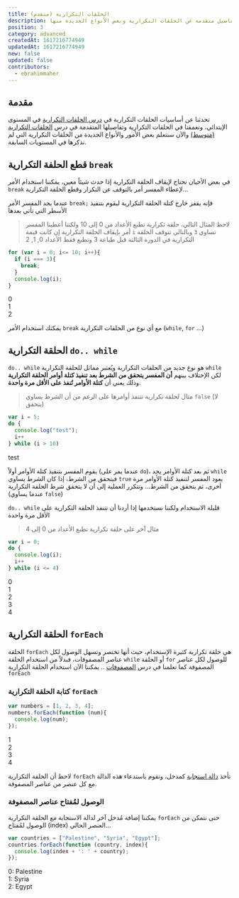 ```yaml
---
title: الحلقات التكرارية (متقدم)
description: شرح تفاصيل متقدمة عن الحلقات التكرارية وبعض اﻷنواع الجديدة منها (do.. while, forEach)
position: 3
category: advanced
createdAt: 1617216774949
updatedAt: 1617216774949
new: false
updated: false
contributors:
  - ebrahimmaher
---
```


## مقدمة
تحدثنا عن أساسيات الحلقات التكرارية في [درس الحلقات التكرارية](/tutorials/algorithms/fundamentals/loops) في المستوى اﻹبتدائي، وتعمقنا في الحلقات التكرارية وتفاصيلها المتقدمة في درس [الحلقات التكرارية (متوسط)](/tutorials/algorithms/intermediate/loops) واﻵن سنتعلم بعض اﻷمور  واﻷنواع الجديدة من الحلقات التكرارية التي لم نذكرها في المستويات السابقة.

## قطع الحلفة التكرارية `break`
في بعض اﻷحيان نحتاج لإيقاف الحلقة التكرارية إذا حدث شيئاً معين، يمكننا استخدام اﻷمر `break` لإعطاء المفسر أمر بالتوقف عن التكرار وقطع الحلقة التكرارية... 

<base-alert type="tip">

عندما يجد المفسر اﻷمر `break;` فإنه يقفز خارج كتلة الحلقة التكرارية ليقوم بتنفيذ اﻷسطر التي تأتي بعدها

</base-alert>

> لاحظ المثال التالي، حلقة تكرارية تطبع اﻷعداد من 0 إلى 10 ولكننا أعطينا المفسر أمر بإيقاف الحلقة التكرارية إن كانت قيمة `i` تساوي `3` وبالتالي تتوقف الحلقة التكرارية في الدورة الثالثة قبل طباعة 3 وتطبع فقط اﻷعداد 0, 1, 2

```js
for (var i = 0; i<= 10; i++){
  if (i === 3){
    break;
  }
  console.log(i);
}
```
<code-result>
0
<br>
1
<br>
2
</code-result>

<base-alert type="info">

يمكنك استخدام اﻷمر `break` مع أي نوع من الحلقات التكرارية (`while`, `for` ...)

</base-alert>


## الحلقة التكرارية `do.. while`
`do.. while` هو نوع جديد من الحلقات التكرارية ويُعتبر مماثل للحلقة التكرارية `while` لكن اﻹختلاف بينهم **أن المفسر يتحقق من الشرط بعد تنفيذ كتلة أوامر الحلقة التكرارية** وذلك يعني أن **كتلة اﻷوامر تُنفذ على اﻷقل مرة واحدة**.

> مثال لحلقة تكرارية تتنفذ أوامرها على الرغم من أن الشرط يساوي `false` (لا يتحقق)

```js
var i = 5;
do {
  console.log("test");
  i++
} while (i > 10)
```
<code-result>
test
</code-result>

<base-alert type="info">

يقوم المفسر بتنفيذ كتلة الأوامر أولاً (عندما يمر على `do`)، ثم بعد كتلة اﻷوامر يجد `while` فيتحقق من الشرط، إذا كان الشرط يساوي `true` يعود المفسر لتنفيذ كتلة اﻷوامر مرة أخرى، ثم يتحقق من الشرط... وتتكرر العملية إلى أن ﻻ يتحقق شرط الحلقة التكرارية (عندما يساوي `false`)

</base-alert>

<base-alert type="tip">

`do.. while` قليلة الاستخدام ولكننا نستخدمها إذا أردنا أن تتنفذ الحلقة التكرارية على اﻷقل مرة واحدة

</base-alert>


> مثال آخر على حلقة تكرارية تطبع اﻷعداد من 0 إلى 4
```js
var i = 0;
do {
  console.log(i);
  i++
} while (i <= 4)
```
<code-result>
0
<br>
1
<br>
2
<br>
3
<br>
4
</code-result>

## الحلقة التكرارية `forEach`
الحلقة `forEach` هي حلقة تكرارية كثيرة اﻹستخدام، حيث أنها تختصر وتسهل الوصول لكل عناصر المصفوفات، فبدلاً من استخدام الحلقة `while` أو الحلقة `for` للوصول لكل عناصر المصفوفة كما تعلمنا في درس [المصفوفات](/tutorials/algorithms/intermediate/arrays#الوصول-لكل-عناصر-المصفوفة) .. يمكننا اﻵن استخدام الحلقة التكرارية `forEach`

### كتابة الحلقة التكرارية `forEach`
```js
var numbers = [1, 2, 3, 4];
numbers.forEach(function (num){
  console.log(num);
});
```
<code-result>
1
<br>
2
<br>
3
<br>
4
</code-result>

<base-alert type="info">

لاحظ أن الحلقة التكرارية `forEach` تأخذ [دالة استجابة](/tutorials/algorithms/advanced/functions#كتابة-دوال-اﻹستجابة) كمدخل، وتقوم باستدعاء هذه الدالة مع كل عنصر من عناصر المصفوفة.

</base-alert>


### الوصول لمُفتاح عناصر المصفوفة
يمكننا إضافة مُدخل آخر لدالة الاستجابة مع الحلقة التكرارية `forEach` حتى نتمكن من الوصول لمُفتاح (index) العنصر الحالي...
```js
var countries = ["Palestine", "Syria", "Egypt"];
countries.forEach(function (country, index){
  console.log(index + ': ' + country);
});
```
<code-result>
0: Palestine
<br>
1: Syria
<br>
2: Egypt
</code-result>

<!-- 
<quiz>

قم بكتابة دالة تقوم بحساب اﻷسس (قوى العدد) 
مثلاً **2<sup>2</sup>**
 بحيث تأخذ مُدخلين، اﻷول عدد والثاني عدد (أس) وتقوم بطباعة العدد اﻷول أسّ الثاني..

مثلاً لو أدخلنا لها `(3, 2)` يكون الناتج **3<sup>2</sup>** يساوي **9**

</quiz>

<expand full button-text="الحصول على مساعدة" hide-text="إخفاء">


</expand>


<expand full button-text="عرض الحل" hide-text="إخفاء الحل">

```js

```

</expand>

<br> -->
